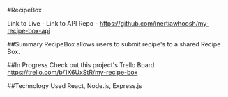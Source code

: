 #RecipeBox

Link to Live - 
Link to API Repo - https://github.com/inertiawhoosh/my-recipe-box-api

##Summary
RecipeBox allows users to submit recipe's to a shared Recipe Box.

##In Progress
Check out this project's Trello Board: https://trello.com/b/1X6UxStR/my-recipe-box

##Technology Used 
React, Node.js, Express.js
